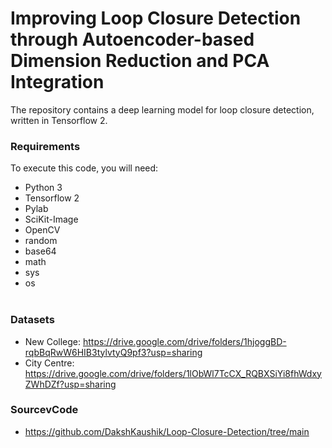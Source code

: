 # Improving Loop Closure Detection through Autoencoder-based Dimension Reduction and PCA Integration

The repository contains a deep learning model for loop closure detection, written in Tensorflow 2. <br>

### Requirements
To execute this code, you will need:

- Python 3
- Tensorflow 2
- Pylab
- SciKit-Image
- OpenCV
- random
- base64
- math
- sys
- os
<br><br>
### Datasets
- New College: https://drive.google.com/drive/folders/1hjoggBD-rqbBqRwW6HIB3tylvtyQ9pf3?usp=sharing
- City Centre: https://drive.google.com/drive/folders/1lObWl7TcCX_RQBXSiYi8fhWdxyZWhDZf?usp=sharing
<br><be>
### SourcevCode
- https://github.com/DakshKaushik/Loop-Closure-Detection/tree/main
<br><br>
